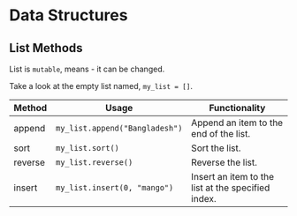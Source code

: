 # Data Structures

## List Methods

List is `mutable`, means - it can be changed.

Take a look at the empty list named, `my_list = []`.


| Method  | Usage                          | Functionality                                      |
|---------|--------------------------------|----------------------------------------------------|
| append  | `my_list.append("Bangladesh")` | Append an item to the end of the list.             |
| sort    | `my_list.sort()`               | Sort the list.                                     |
| reverse | `my_list.reverse()`            | Reverse the list.                                  |
| insert  | `my_list.insert(0, "mango")`   | Insert an item to the list at the specified index. |
